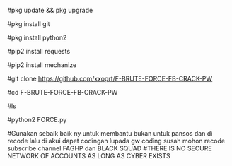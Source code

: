 #pkg update && pkg upgrade

#pkg install git

#pkg install python2

#pip2 install requests

#pip2 install mechanize

#git clone https://github.com/xxoprt/F-BRUTE-FORCE-FB-CRACK-PW

#cd F-BRUTE-FORCE-FB-CRACK-PW

#ls

#python2 FORCE.py



#Gunakan sebaik baik ny untuk membantu bukan untuk pansos dan di recode lalu di akui dapet codingan lupada gw coding susah mohon recode subscribe channel FAGHP dan BLACK SQUAD 
#THERE IS NO SECURE NETWORK OF ACCOUNTS AS LONG AS CYBER EXISTS
